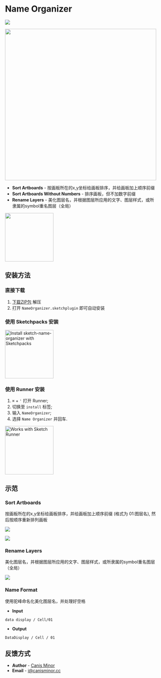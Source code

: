 # Name Organizer

![](https://badges.sketchpacks.com/plugins/cm.sketch.nameorganizer/version.svg)

<img src="https://o4j4l4n7h.qnssl.com/2017-08-03-cover.png" width="500">

- **Sort Artboards** - 按画板所在的x,y坐标给画板排序，并给画板加上顺序前缀
- **Sort Artboards Without Numbers** - 排序画板，但不加数字前缀
- **Rename Layers** - 美化图层名，并根据图层所应用的文字、图层样式，或所隶属的symbol重名图层（全局）

<a href="http://bit.ly/SketchRunnerWebsite">
  <img src="http://sketchrunner.com/img/badge_white.png" width="160">
</a>

## 安装方法

### 直接下载

1. [下载ZIP包](https://github.com/canisminor1990/sketch-name-organizer/archive/master.zip) 解压
2. 打开 `NameOrganizer.sketchplugin` 即可自动安装

### 使用 Sketchpacks 安装

<a href="https://sketchpacks.com/canisminor1990/sketch-name-organizer/install"><img src="https://sketchpacks-com.s3.amazonaws.com/assets/badges/sketchpacks-badge-install.png" alt="Install sketch-name-organizer with Sketchpacks" width="160"></a>

### 使用 Runner 安装

1. `⌘` + `'` 打开 Runner;
2. 切换至 `install` 标签;
3. 输入 `NameOrganizer`;
4. 选择 `Name Organizer` 并回车.

<a href="http://bit.ly/SketchRunnerWebsite"><img src="http://bit.ly/RunnerBadgeBlue" alt="Works with Sketch Runner" width="160"></a>

## 示范

### Sort Artboards

按画板所在的x,y坐标给画板排序，并给画板加上顺序前缀 (格式为 01:图层名),
然后按顺序重新排列画板

![](https://o4j4l4n7h.qnssl.com/2017-08-03-a_1.png)

![](https://o4j4l4n7h.qnssl.com/2017-08-03-a_2.png)


### Rename Layers

美化图层名，并根据图层所应用的文字、图层样式，或所隶属的symbol重名图层（全局）

![](https://o4j4l4n7h.qnssl.com/2017-08-03-a_3.png)

### Name Format

使用驼峰命名化美化图层名，并处理好空格

- **Input**
```
data display / Cell/01
```
- **Output**
```
DataDisplay / Cell / 01
```

## 反馈方式
- **Author** - [Canis Minor](https://github.com/canisminor1990)
- **Email** - <i@canisminor.cc>
